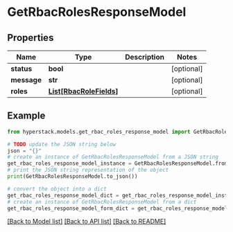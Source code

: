 # GetRbacRolesResponseModel


## Properties

Name | Type | Description | Notes
------------ | ------------- | ------------- | -------------
**status** | **bool** |  | [optional] 
**message** | **str** |  | [optional] 
**roles** | [**List[RbacRoleFields]**](RbacRoleFields.md) |  | [optional] 

## Example

```python
from hyperstack.models.get_rbac_roles_response_model import GetRbacRolesResponseModel

# TODO update the JSON string below
json = "{}"
# create an instance of GetRbacRolesResponseModel from a JSON string
get_rbac_roles_response_model_instance = GetRbacRolesResponseModel.from_json(json)
# print the JSON string representation of the object
print(GetRbacRolesResponseModel.to_json())

# convert the object into a dict
get_rbac_roles_response_model_dict = get_rbac_roles_response_model_instance.to_dict()
# create an instance of GetRbacRolesResponseModel from a dict
get_rbac_roles_response_model_form_dict = get_rbac_roles_response_model.from_dict(get_rbac_roles_response_model_dict)
```
[[Back to Model list]](../README.md#documentation-for-models) [[Back to API list]](../README.md#documentation-for-api-endpoints) [[Back to README]](../README.md)


